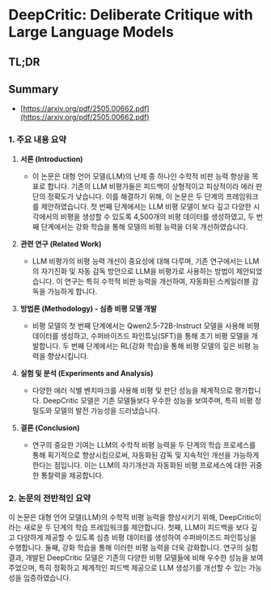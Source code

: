 # DeepCritic: Deliberate Critique with Large Language Models
## TL;DR
## Summary
- [https://arxiv.org/pdf/2505.00662.pdf](https://arxiv.org/pdf/2505.00662.pdf)

### 1. 주요 내용 요약

1. **서론 (Introduction)**
    - 이 논문은 대형 언어 모델(LLM)의 난제 중 하나인 수학적 비판 능력 향상을 목표로 합니다. 기존의 LLM 비평가들은 피드백이 상형적이고 피상적이라 에러 판단의 정확도가 낮습니다. 이를 해결하기 위해, 이 논문은 두 단계의 프레임워크를 제안하였습니다. 첫 번째 단계에서는 LLM 비평 모델이 보다 깊고 다양한 시각에서의 비평을 생성할 수 있도록 4,500개의 비평 데이터를 생성하였고, 두 번째 단계에서는 강화 학습을 통해 모델의 비평 능력을 더욱 개선하였습니다.

2. **관련 연구 (Related Work)**
    - LLM 비평가의 비평 능력 개선이 중요성에 대해 다루며, 기존 연구에서는 LLM의 자기진화 및 자동 감독 방안으로 LLM을 비평가로 사용하는 방법이 제안되었습니다. 이 연구는 특히 수학적 비판 능력을 개선하여, 자동화된 스케일러블 감독을 가능하게 합니다.

3. **방법론 (Methodology) - 심층 비평 모델 개발**
    - 비평 모델의 첫 번째 단계에서는 Qwen2.5-72B-Instruct 모델을 사용해 비평 데이터를 생성하고, 수퍼바이즈드 파인튜닝(SFT)을 통해 초기 비평 모델을 개발합니다. 두 번째 단계에서는 RL(강화 학습)을 통해 비평 모델의 깊은 비평 능력을 향상시킵니다.

4. **실험 및 분석 (Experiments and Analysis)**
    - 다양한 에러 식별 벤치마크를 사용해 비평 및 판단 성능을 체계적으로 평가합니다. DeepCritic 모델은 기존 모델들보다 우수한 성능을 보여주며, 특히 비평 정밀도와 모델의 발전 가능성을 드러냈습니다.

5. **결론 (Conclusion)**
    - 연구의 중요한 기여는 LLM의 수학적 비평 능력을 두 단계의 학습 프로세스를 통해 획기적으로 향상시킴으로써, 자동화된 감독 및 지속적인 개선을 가능하게 한다는 점입니다. 이는 LLM의 자기개선과 자동화된 비평 프로세스에 대한 귀중한 통찰력을 제공합니다.

### 2. 논문의 전반적인 요약

이 논문은 대형 언어 모델(LLM)의 수학적 비평 능력을 향상시키기 위해, DeepCritic이라는 새로운 두 단계의 학습 프레임워크를 제안합니다. 첫째, LLM이 피드백을 보다 깊고 다양하게 제공할 수 있도록 심층 비평 데이터를 생성하여 수퍼바이즈드 파인튜닝을 수행합니다. 둘째, 강화 학습을 통해 이러한 비평 능력을 더욱 강화합니다. 연구의 실험 결과, 개발된 DeepCritic 모델은 기존의 다양한 비평 모델들에 비해 우수한 성능을 보여주었으며, 특히 정확하고 체계적인 피드백 제공으로 LLM 생성기를 개선할 수 있는 가능성을 입증하였습니다.